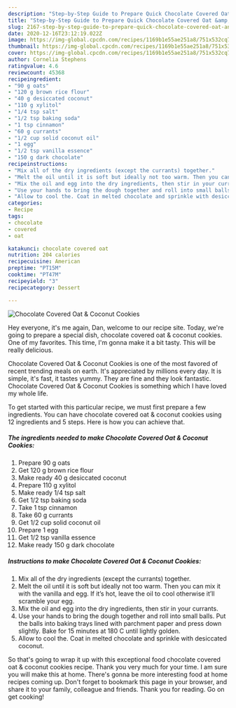 ```yaml
---
description: "Step-by-Step Guide to Prepare Quick Chocolate Covered Oat &amp;amp; Coconut Cookies"
title: "Step-by-Step Guide to Prepare Quick Chocolate Covered Oat &amp;amp; Coconut Cookies"
slug: 2167-step-by-step-guide-to-prepare-quick-chocolate-covered-oat-and-amp-coconut-cookies
date: 2020-12-16T23:12:19.022Z
image: https://img-global.cpcdn.com/recipes/1169b1e55ae251a8/751x532cq70/chocolate-covered-oat-coconut-cookies-recipe-main-photo.jpg
thumbnail: https://img-global.cpcdn.com/recipes/1169b1e55ae251a8/751x532cq70/chocolate-covered-oat-coconut-cookies-recipe-main-photo.jpg
cover: https://img-global.cpcdn.com/recipes/1169b1e55ae251a8/751x532cq70/chocolate-covered-oat-coconut-cookies-recipe-main-photo.jpg
author: Cornelia Stephens
ratingvalue: 4.6
reviewcount: 45368
recipeingredient:
- "90 g oats"
- "120 g brown rice flour"
- "40 g desiccated coconut"
- "110 g xylitol"
- "1/4 tsp salt"
- "1/2 tsp baking soda"
- "1 tsp cinnamon"
- "60 g currants"
- "1/2 cup solid coconut oil"
- "1 egg"
- "1/2 tsp vanilla essence"
- "150 g dark chocolate"
recipeinstructions:
- "Mix all of the dry ingredients (except the currants) together."
- "Melt the oil until it is soft but ideally not too warm. Then you can mix it with the vanilla and egg. If it’s hot, leave the oil to cool otherwise it’ll scramble your egg."
- "Mix the oil and egg into the dry ingredients, then stir in your currants."
- "Use your hands to bring the dough together and roll into small balls. Put the balls into baking trays lined with parchment paper and press down slightly. Bake for 15 minutes at 180 C until lightly golden."
- "Allow to cool the. Coat in melted chocolate and sprinkle with desiccated coconut."
categories:
- Recipe
tags:
- chocolate
- covered
- oat

katakunci: chocolate covered oat 
nutrition: 204 calories
recipecuisine: American
preptime: "PT15M"
cooktime: "PT47M"
recipeyield: "3"
recipecategory: Dessert

---
```



![Chocolate Covered Oat &amp; Coconut Cookies](https://img-global.cpcdn.com/recipes/1169b1e55ae251a8/751x532cq70/chocolate-covered-oat-coconut-cookies-recipe-main-photo.jpg)

Hey everyone, it's me again, Dan, welcome to our recipe site. Today, we're going to prepare a special dish, chocolate covered oat &amp; coconut cookies. One of my favorites. This time, I'm gonna make it a bit tasty. This will be really delicious.



Chocolate Covered Oat &amp; Coconut Cookies is one of the most favored of recent trending meals on earth. It's appreciated by millions every day. It is simple, it's fast, it tastes yummy. They are fine and they look fantastic. Chocolate Covered Oat &amp; Coconut Cookies is something which I have loved my whole life.


To get started with this particular recipe, we must first prepare a few ingredients. You can have chocolate covered oat &amp; coconut cookies using 12 ingredients and 5 steps. Here is how you can achieve that.

<!--inarticleads1-->

##### The ingredients needed to make Chocolate Covered Oat &amp; Coconut Cookies:

1. Prepare 90 g oats
1. Get 120 g brown rice flour
1. Make ready 40 g desiccated coconut
1. Prepare 110 g xylitol
1. Make ready 1/4 tsp salt
1. Get 1/2 tsp baking soda
1. Take 1 tsp cinnamon
1. Take 60 g currants
1. Get 1/2 cup solid coconut oil
1. Prepare 1 egg
1. Get 1/2 tsp vanilla essence
1. Make ready 150 g dark chocolate




<!--inarticleads2-->

##### Instructions to make Chocolate Covered Oat &amp; Coconut Cookies:

1. Mix all of the dry ingredients (except the currants) together.
1. Melt the oil until it is soft but ideally not too warm. Then you can mix it with the vanilla and egg. If it’s hot, leave the oil to cool otherwise it’ll scramble your egg.
1. Mix the oil and egg into the dry ingredients, then stir in your currants.
1. Use your hands to bring the dough together and roll into small balls. Put the balls into baking trays lined with parchment paper and press down slightly. Bake for 15 minutes at 180 C until lightly golden.
1. Allow to cool the. Coat in melted chocolate and sprinkle with desiccated coconut.




So that's going to wrap it up with this exceptional food chocolate covered oat &amp; coconut cookies recipe. Thank you very much for your time. I am sure you will make this at home. There's gonna be more interesting food at home recipes coming up. Don't forget to bookmark this page in your browser, and share it to your family, colleague and friends. Thank you for reading. Go on get cooking!
